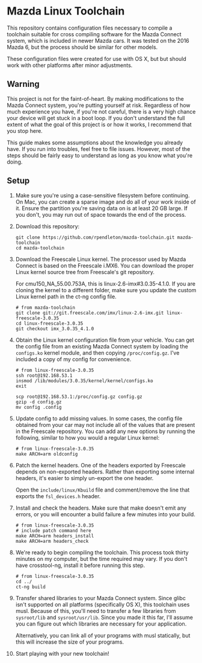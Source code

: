 # Mazda Linux Toolchain

This repository contains configuration files necessary to compile a toolchain
suitable for cross compiling software for the Mazda Connect system, which is
included in newer Mazda cars. It was tested on the 2016 Mazda 6, but the process
should be similar for other models.

These configuration files were created for use with OS X, but but should work
with other platforms after minor adjustments.

## Warning

This project is not for the faint-of-heart. By making modifications to the
Mazda Connect system, you're putting yourself at risk. Regardless of how much
experience you have, if you're not careful, there is a very high chance your
device will get stuck in a boot loop. If you don't understand the full extent
of what the goal of this project is or how it works, I recommend that you stop
here.

This guide makes some assumptions about the knowledge you already have. If you
run into troubles, feel free to file issues. However, most of the steps should
be fairly easy to understand as long as you know what you're doing.

## Setup

1. Make sure you're using a case-sensitive filesystem before continuing. On Mac,
   you can create a sparse image and do all of your work inside of it. Ensure
   the partition you're saving data on is at least 20 GB large. If you don't,
   you may run out of space towards the end of the process.

2. Download this repository:

   ```
   git clone https://github.com/rpendleton/mazda-toolchain.git mazda-toolchain
   cd mazda-toolchain
   ```

3. Download the Freescale Linux kernel. The processor used by Mazda Connect is
   based on the Freescale i.MX6. You can download the proper Linux kernel source
   tree from Freescale's git repository.

   For cmu150_NA_55.00.753A, this is linux-2.6-imx#3.0.35-4.1.0. If you are
   cloning the kernel to a different folder, make sure you update the custom
   Linux kernel path in the ct-ng config file.

   ```shell
   # from mazda-toolchain
   git clone git://git.freescale.com/imx/linux-2.6-imx.git linux-freescale-3.0.35
   cd linux-freescale-3.0.35
   git checkout imx_3.0.35_4.1.0
   ```

4. Obtain the Linux kernel configuration file from your vehicle. You can get the
   config file from an existing Mazda Connect system by loading the `configs.ko`
   kernel module, and then copying `/proc/config.gz`. I've included a copy of
   my config for convenience.

   ```shell
   # from linux-freescale-3.0.35
   ssh root@192.168.53.1
   insmod /lib/modules/3.0.35/kernel/kernel/configs.ko
   exit

   scp root@192.168.53.1:/proc/config.gz config.gz
   gzip -d config.gz
   mv config .config
   ```

5. Update config to add missing values. In some cases, the config file obtained
   from your car may not include all of the values that are present in the
   Freescale repository. You can add any new options by running the following,
   similar to how you would a regular Linux kernel:

   ```shell
   # from linux-freescale-3.0.35
   make ARCH=arm oldconfig
   ```

6. Patch the kernel headers. One of the headers exported by Freescale depends on
   non-exported headers. Rather than exporting some internal headers, it's
   easier to simply un-export the one header.

   Open the `include/linux/Kbuild` file and comment/remove the line that exports
   the `fsl_devices.h` header.

7. Install and check the headers. Make sure that make doesn't emit any errors,
   or you will encounter a build failure a few minutes into your build.

   ```shell
   # from linux-freescale-3.0.35
   # include patch command here
   make ARCH=arm headers_install
   make ARCH=arm headers_check
   ```

8. We're ready to begin compiling the toolchain. This process took thirty
   minutes on my computer, but the time required may vary. If you don't have
   crosstool-ng, install it before running this step.

   ```shell
   # from linux-freescale-3.0.35
   cd ../
   ct-ng build
   ```

9. Transfer shared libraries to your Mazda Connect system. Since glibc isn't
   supported on all platforms (specifically OS X), this toolchain uses musl.
   Because of this, you'll need to transfer a few libraries from `sysroot/lib`
   and `sysroot/usr/lib`. Since you made it this far, I'll assume you can figure
   out which libraries are necessary for your application.

   Alternatively, you can link all of your programs with musl statically, but
   this will increase the size of your programs.

10. Start playing with your new toolchain!

